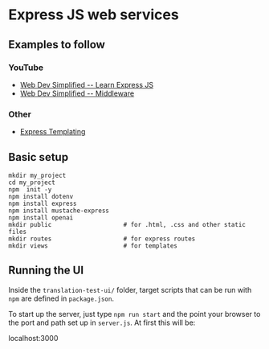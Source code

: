 # Express JS web services

## Examples to follow

### YouTube

- [Web Dev Simplified -- Learn Express JS](https://www.youtube.com/watch?v=SccSCuHhOw0)
- [Web Dev Simplified -- Middleware](https://www.youtube.com/watch?v=lY6icfhap2o)

### Other

- [Express Templating](https://dev.to/alexmercedcoder/express-templating-cheatsheet-pug-ejs-handlebars-mustache-liquid-50f1)

## Basic setup

```
mkdir my_project
cd my_project
npm  init -y
npm install dotenv
npm install express
npm install mustache-express
npm install openai
mkdir public                    # for .html, .css and other static files
mkdir routes                    # for express routes
mkdir views                     # for templates
```

## Running the UI

Inside the `translation-test-ui/` folder, target scripts that can be run with
`npm` are defined in `package.json`.

To start up the server, just type `npm run start` and the point your browser
to the port and path set up in `server.js`. At first this will be:

localhost:3000



